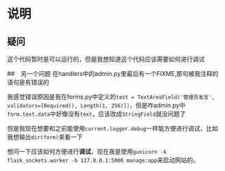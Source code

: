 # 说明

## 疑问
这个代码暂时是可以运行的，但是我想知道这个代码应该需要如何进行调试

##　另一个问题
在handlers中的admin.py里最后有一个FIXME,那句被我注释的语句是有错误的

我感觉错误原因是我在forms.py中定义的`test = TextAreaField('管理员发言', validators=[Required(), Length(1, 256)])`，但是咋admin.py中`form.text.data`中好像没有`text`，应该改成`StringField`就没问题了

但是我现在想要和之前能使用`current.logger.debug`一样能方便进行调试，比如我想输出`dir(form)`来看一下

想问一下应该如何方便进行**调试**，现在我是使用`gunicorn -k flask_sockets.worker -b 127.0.0.1:5000 manage:app`来启动网站的。